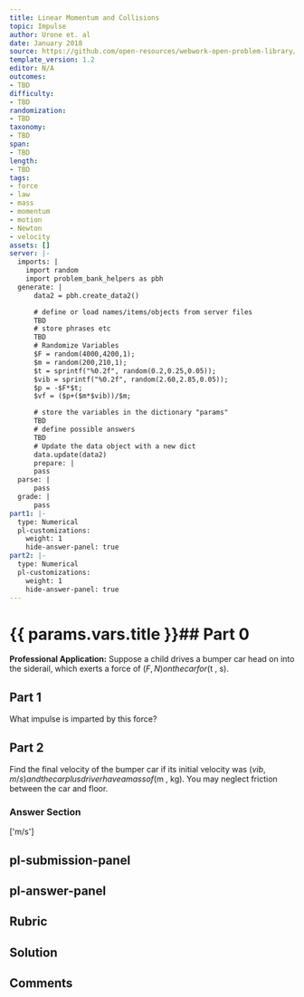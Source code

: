```yaml
---
title: Linear Momentum and Collisions
topic: Impulse
author: Urone et. al
date: January 2018
source: https://github.com/open-resources/webwork-open-problem-library/tree/master/Contrib/BrockPhysics/College_Physics_Urone/8.Linear_Momentum_and_Collisions/8-02.Impulse/NU_U17_08_02_005.pg
template_version: 1.2
editor: N/A
outcomes:
- TBD
difficulty:
- TBD
randomization:
- TBD
taxonomy:
- TBD
span:
- TBD
length:
- TBD
tags:
- force
- law
- mass
- momentum
- motion
- Newton
- velocity
assets: []
server: |-
  imports: |
    import random
    import problem_bank_helpers as pbh
  generate: |
      data2 = pbh.create_data2()

      # define or load names/items/objects from server files
      TBD
      # store phrases etc
      TBD
      # Randomize Variables
      $F = random(4000,4200,1);
      $m = random(200,210,1);
      $t = sprintf("%0.2f", random(0.2,0.25,0.05));
      $vib = sprintf("%0.2f", random(2.60,2.85,0.05));
      $p = -$F*$t;
      $vf = ($p+($m*$vib))/$m;

      # store the variables in the dictionary "params"
      TBD
      # define possible answers
      TBD
      # Update the data object with a new dict
      data.update(data2)
      prepare: |
      pass
  parse: |
      pass
  grade: |
      pass
part1: |-
  type: Numerical
  pl-customizations:
    weight: 1
    hide-answer-panel: true
part2: |-
  type: Numerical
  pl-customizations:
    weight: 1
    hide-answer-panel: true
---
```


# {{ params.vars.title }}## Part 0 
<b>Professional Application:</b> Suppose a child drives a bumper car head on into the siderail, which exerts a force of ($F , N) on the car for ($t , s). 
## Part 1 
What impulse is imparted by this force? 
## Part 2 
Find the final velocity of the bumper car if its initial velocity was ($vib , m/s) and the car plus driver have a mass of ($m , kg). You may neglect friction between the car and floor. 


### Answer Section 
['m/s']

## pl-submission-panel 


## pl-answer-panel 


## Rubric 


## Solution 


## Comments 


